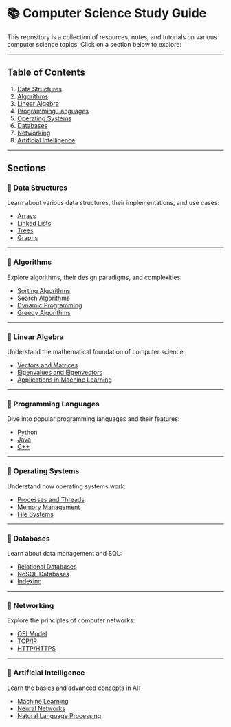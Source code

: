 # 📚 Computer Science Study Guide

This repository is a collection of resources, notes, and tutorials on various computer science topics. Click on a section below to explore:

---

## **Table of Contents**
1. [Data Structures](./data-structures)
2. [Algorithms](./algorithms)
3. [Linear Algebra](./linear-algebra)
4. [Programming Languages](./programming-languages)
5. [Operating Systems](./operating-systems)
6. [Databases](./databases)
7. [Networking](./networking)
8. [Artificial Intelligence](./artificial-intelligence)

---

## **Sections**

### 📂 Data Structures
Learn about various data structures, their implementations, and use cases:
- [Arrays](./data-structures/arrays.md)
- [Linked Lists](./data-structures/linked-lists.md)
- [Trees](./data-structures/trees.md)
- [Graphs](./data-structures/graphs.md)

---

### 📂 Algorithms
Explore algorithms, their design paradigms, and complexities:
- [Sorting Algorithms](./algorithms/sorting.md)
- [Search Algorithms](./algorithms/search.md)
- [Dynamic Programming](./algorithms/dynamic-programming.md)
- [Greedy Algorithms](./algorithms/greedy.md)

---

### 📂 Linear Algebra
Understand the mathematical foundation of computer science:
- [Vectors and Matrices](./linear-algebra/vectors-and-matrices.md)
- [Eigenvalues and Eigenvectors](./linear-algebra/eigenvalues-eigenvectors.md)
- [Applications in Machine Learning](./linear-algebra/machine-learning.md)

---

### 📂 Programming Languages
Dive into popular programming languages and their features:
- [Python](./programming-languages/python.md)
- [Java](./programming-languages/java.md)
- [C++](./programming-languages/cpp.md)

---

### 📂 Operating Systems
Understand how operating systems work:
- [Processes and Threads](./operating-systems/processes-threads.md)
- [Memory Management](./operating-systems/memory-management.md)
- [File Systems](./operating-systems/file-systems.md)

---

### 📂 Databases
Learn about data management and SQL:
- [Relational Databases](./databases/relational.md)
- [NoSQL Databases](./databases/nosql.md)
- [Indexing](./databases/indexing.md)

---

### 📂 Networking
Explore the principles of computer networks:
- [OSI Model](./networking/osi-model.md)
- [TCP/IP](./networking/tcp-ip.md)
- [HTTP/HTTPS](./networking/http-https.md)

---

### 📂 Artificial Intelligence
Learn the basics and advanced concepts in AI:
- [Machine Learning](./artificial-intelligence/machine-learning.md)
- [Neural Networks](./artificial-intelligence/neural-networks.md)
- [Natural Language Processing](./artificial-intelligence/nlp.md)
